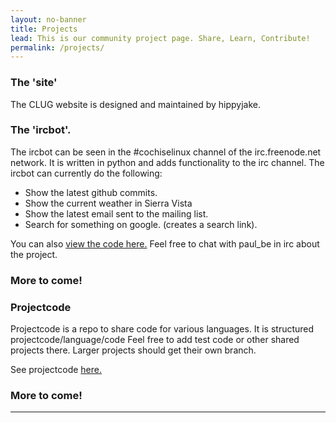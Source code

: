 ```yaml
---
layout: no-banner
title: Projects
lead: This is our community project page. Share, Learn, Contribute!
permalink: /projects/
---
```


### The 'site'

The CLUG website is designed and maintained by hippyjake.

### The 'ircbot'.

The ircbot can be seen in the #cochiselinux channel of the irc.freenode.net network.
It is written in python and adds functionality to the irc channel.
The ircbot can currently do the following:

* Show the latest github commits.
* Show the current weather in Sierra Vista
* Show the latest email sent to the mailing list.
* Search for something on google. (creates a search link).

You can also [view the code here.](https://github.com/CochiseLinuxUsersGroup/ircbot) Feel free to chat with paul_be in irc about the project.

### More to come!



### Projectcode

Projectcode is a repo to share code for various languages.
It is structured projectcode/language/code
Feel free to add test code or other shared projects there.
Larger projects should get their own branch.

See projectcode [here.](https://github.com/CochiseLinuxUsersGroup/projectcode)

### More to come!

* * *

